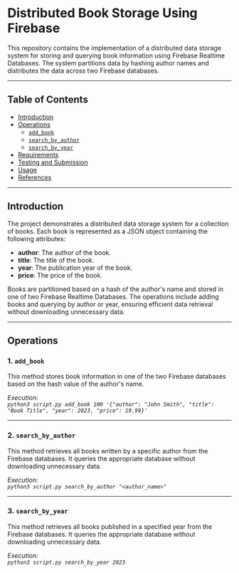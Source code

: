 # Distributed Book Storage Using Firebase

This repository contains the implementation of a distributed data storage system for storing and querying book information using Firebase Realtime Databases. The system partitions data by hashing author names and distributes the data across two Firebase databases.

---

## Table of Contents

- [Introduction](#introduction)
- [Operations](#operations)
  - [`add_book`](#1-add_book)
  - [`search_by_author`](#2-search_by_author)
  - [`search_by_year`](#3-search_by_year)
- [Requirements](#requirements)
- [Testing and Submission](#testing-and-submission)
- [Usage](#usage)
- [References](#references)

---

## Introduction

The project demonstrates a distributed data storage system for a collection of books. Each book is represented as a JSON object containing the following attributes:
- **author**: The author of the book.
- **title**: The title of the book.
- **year**: The publication year of the book.
- **price**: The price of the book.

Books are partitioned based on a hash of the author's name and stored in one of two Firebase Realtime Databases. The operations include adding books and querying by author or year, ensuring efficient data retrieval without downloading unnecessary data.

---

## Operations

### 1. `add_book`

This method stores book information in one of the two Firebase databases based on the hash value of the author's name.

*Execution:*  
*`python3 script.py add_book 100 '{"author": "John Smith", "title": "Book Title", "year": 2023, "price": 19.99}'`*

---

### 2. `search_by_author`

This method retrieves all books written by a specific author from the Firebase databases. It queries the appropriate database without downloading unnecessary data.

*Execution:*  
*`python3 script.py search_by_author "<author_name>"`*

---

### 3. `search_by_year`

This method retrieves all books published in a specified year from the Firebase databases. It queries the appropriate database without downloading unnecessary data.

*Execution:*  
*`python3 script.py search_by_year 2023`*


